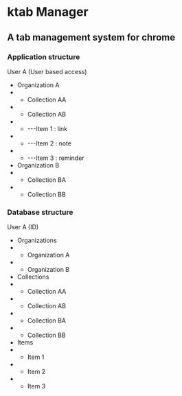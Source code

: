# ktab Manager
## A tab management system for chrome
### Application structure

User A (User based access)
- Organization A
- - Collection AA
- - Collection AB
- - ---Item 1 : link
- - ---Item 2 : note
- - ---Item 3 : reminder
- Organization B
- - Collection BA
- - Collection BB

### Database structure

User A (ID)
- Organizations
- - Organization A
- - Organization B
- Collections
- - Collection AA
- - Collection AB
- - Collection BA
- - Collection BB
- Items
- - Item 1
- - Item 2
- - Item 3
